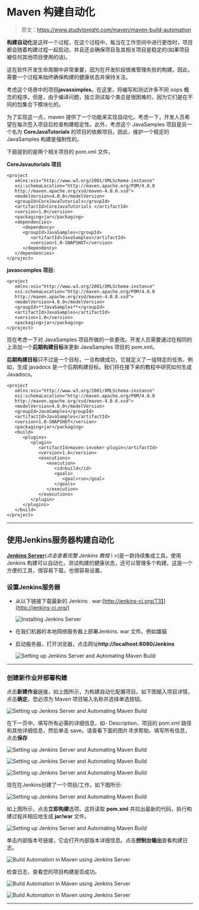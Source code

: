 # Maven 构建自动化

> 原文：<https://www.studytonight.com/maven/maven-build-automation>

**构建自动化**是这样一个过程，在这个过程中，每当在工作空间中进行更改时，项目都会随着构建过程一起启动，并且还会确保项目及其相关项目是稳定的(如果项目被任何其他项目使用的话)。

这在软件开发生命周期中非常重要，因为在开发阶段很难管理失败的构建。因此，需要一个过程来始终确保构建的健康状态并保持关注。

考虑这个场景中的项目**javassimples**。在这里，将编写和测试许多不同 oops 概念的程序。但是，由于编译问题，独立测试每个类总是很困难的，因为它们是在不同的包集合下模块化的。

为了实现这一点，maven 提供了一个功能来实现自动化。考虑一下，开发人员希望在每次签入项目后检查构建稳定性。此外，考虑这个 JavaSamples 项目是另一个名为 **CoreJavaTutorials** 的项目的依赖项目。因此，维护一个稳定的 JavaSamples 构建是强制性的。

下面提到的是两个相关项目的 pom.xml 文件。

**CoreJavautorials 项目**

```
<project  
   xmlns:xsi="http://www.w3.org/2001/XMLSchema-instance"
   xsi:schemaLocation="http://maven.apache.org/POM/4.0.0 
   http://maven.apache.org/xsd/maven-4.0.0.xsd">
   <modelVersion>4.0.0</modelVersion>
   <groupId>CoreJavaTutorials</groupId>
   <artifactId>CoreJavaTutorials </artifactId>
   <version>1.0</version>
   <packaging>jar</packaging>
   <dependencies>
      <dependency>
      <groupId>JavaSamples</groupId>
         <artifactId>JavaSamples</artifactId>
         <version>1.0-SNAPSHOT</version>
      </dependency>
   </dependencies>
</project> 
```

**javascomples 项目:**

```
<project  
   xmlns:xsi="http://www.w3.org/2001/XMLSchema-instance"
   xsi:schemaLocation="http://maven.apache.org/POM/4.0.0 
   http://maven.apache.org/xsd/maven-4.0.0.xsd">
   <modelVersion>4.0.0</modelVersion>
   <groupId>**JavaSamples**</groupId>
   <artifactId>JavaSamples</artifactId>
   <version>1.0</version>
   <packaging>jar</packaging>
</project> 
```

现在考虑一下对 JavaSamples 项目所做的一些更改。开发人员需要通过在相同的上添加一个**后期构建目标**来更新 JavaSamples 项目的 pom.xml。

**后期构建目标**只不过是一个目标，一旦构建成功，它就定义了一组特定的任务。例如，生成 javadocs 是一个后期构建目标。我们将在接下来的教程中研究如何生成 Javadocs。

```
<project  
   xmlns:xsi="http://www.w3.org/2001/XMLSchema-instance"
   xsi:schemaLocation="http://maven.apache.org/POM/4.0.0 
   http://maven.apache.org/xsd/maven-4.0.0.xsd">
   <modelVersion>4.0.0</modelVersion>
   <groupId>JavaSamples</groupId>
   <artifactId>JavaSamples</artifactId>
   <version>1.0-SNAPSHOT</version>
   <packaging>jar</packaging>
   <build>
      <plugins>
         <plugin>
            <artifactId>maven-invoker-plugin</artifactId>
            <version>1.6</version>
            <executions>
               <execution>
                  <id>build</id>
                  <goals>
                     <goal>run</goal>
                  </goals>
               </execution>
            </executions>
         </plugin>
      </plugins>
   </build>
</project> 
```

* * *

## 使用Jenkins服务器构建自动化

[**Jenkins Server**](/jenkins/)(*点击查看完整 Jenkins 教程* i >)是一款持续集成工具。使用 Jenkins 构建可以自动化，测试构建的健康状态，还可以管理多个构建。这是一个方便的工具，很容易下载，也很容易设置。

### 设置Jenkins服务器

*   从以下链接下载最新的 Jenkins . war:[http://jenkins-ci.org/T3】](http://jenkins-ci.org/)

    ![Installing Jenkins Server](img/da0019f40ca5980c2a7247f1c075287c.png)

*   在我们机器的本地网络服务器上部署Jenkins. war 文件。例如雄猫
*   启动服务器，打开浏览器，点击网址**http://localhost:8080/Jenkins**

    ![Setting up Jenkins Server and Automating Maven Build](img/30921872bbff60c6756bf32de9b4bf09.png)

* * *

### 创建新作业并部署构建

点击**新建作业**链接，如上图所示，为构建自动化配置项目。如下图输入项目详情，点击**确定**。您必须为 Maven 项目输入名称并选择单选按钮。

![Setting up Jenkins Server and Automating Maven Build](img/6ead03f829c5b93fb4f518653f98e06c.png)

在下一页中，填写所有必需的详细信息，如- Description、项目的 pom.xml 路径和其他详细信息，然后单击 save。请查看下面的图片寻求帮助。填写所有信息，点击**保存**

![Setting up Jenkins Server and Automating Maven Build](img/d0366e30c2862e48470f9b8d15cdda7c.png)

![Setting up Jenkins Server and Automating Maven Build](img/3ead54ca31d15c19fb1bac471f6743e8.png)

![Setting up Jenkins Server and Automating Maven Build](img/22bf6c4d069d654f157fdc2ee1f5fdba.png)

现在在Jenkins创建了一个项目/工作。如下图所示:

![Setting up Jenkins Server and Automating Maven Build](img/9d84611f462aa638fe7f798351092042.png)

如上图所示，点击**立即构建**选项。这将读取 **pom.xml** 并拉出最新的代码，执行构建过程并相应地生成 **jar/war** 文件。

![Setting up Jenkins Server and Automating Maven Build](img/1f158c311c357e6c861f1bc658e10ea9.png)

单击内部版本号链接，它会打开内部版本详细信息。点击**控制台输出**查看构建日志。

![Build Automation in Maven using Jenkins Server](img/fc86986dde9780473c51ab866faf2fb1.png)

检查日志，查看您的项目构建是否成功。

![Build Automation in Maven using Jenkins Server](img/33f6133eb7a30ac299e2f31ff7095be8.png)

![Build Automation in Maven using Jenkins Server](img/b58015eda8fc4bd0c11dc5fa8df9c21d.png)

* * *